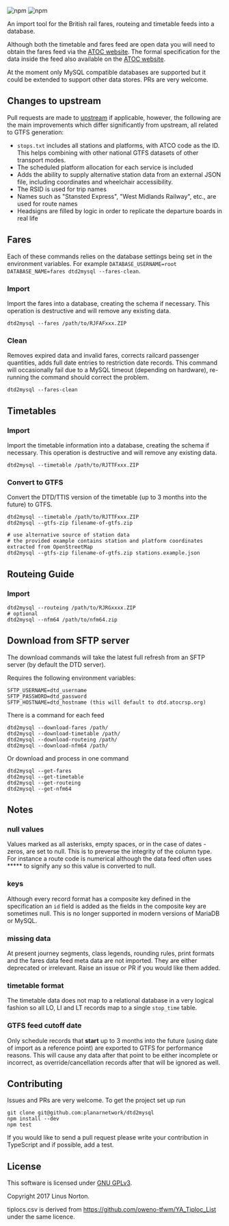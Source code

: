 
![npm](https://img.shields.io/npm/v/dtd2mysql.svg?style=flat-square) ![npm](https://img.shields.io/npm/dw/dtd2mysql.svg?style=flat-square) 


An import tool for the British rail fares, routeing and timetable feeds into a database.

Although both the timetable and fares feed are open data you will need to obtain the fares feed via the [ATOC website](http://data.atoc.org/fares-data). The formal specification for the data inside the feed also available on the [ATOC website](http://data.atoc.org/sites/all/themes/atoc/files/SP0035.pdf).

At the moment only MySQL compatible databases are supported but it could be extended to support other data stores. PRs are very welcome.

## Changes to upstream

Pull requests are made to [upstream](https://github.com/planarnetwork/dtd2mysql) if applicable, however, the following are the main improvements
which differ significantly from upstream, all related to GTFS generation:

* `stops.txt` includes all stations and platforms, with ATCO code as the ID. This helps combining with other national GTFS datasets of other transport modes.
* The scheduled platform allocation for each service is included
* Adds the ability to supply alternative station data from an external JSON file, including coordinates and wheelchair accessibility.
* The RSID is used for trip names
* Names such as "Stansted Express", "West Midlands Railway", etc., are used for route names
* Headsigns are filled by logic in order to replicate the departure boards in real life

## Fares 

Each of these commands relies on the database settings being set in the environment variables. For example `DATABASE_USERNAME=root DATABASE_NAME=fares dtd2mysql --fares-clean`.

### Import

Import the fares into a database, creating the schema if necessary. This operation is destructive and will remove any existing data.

```
dtd2mysql --fares /path/to/RJFAFxxx.ZIP
```
### Clean 

Removes expired data and invalid fares, corrects railcard passenger quantities, adds full date entries to restriction date records. This command will occasionally fail due to a MySQL timeout (depending on hardware), re-running the command should correct the problem.

```
dtd2mysql --fares-clean
```
## Timetables
### Import

Import the timetable information into a database, creating the schema if necessary. This operation is destructive and will remove any existing data.

```
dtd2mysql --timetable /path/to/RJTTFxxx.ZIP
```

### Convert to GTFS

Convert the DTD/TTIS version of the timetable (up to 3 months into the future) to GTFS. 

```
dtd2mysql --timetable /path/to/RJTTFxxx.ZIP
dtd2mysql --gtfs-zip filename-of-gtfs.zip

# use alternative source of station data
# the provided example contains station and platform coordinates extracted from OpenStreetMap
dtd2mysql --gtfs-zip filename-of-gtfs.zip stations.example.json
```

## Routeing Guide
### Import
```
dtd2mysql --routeing /path/to/RJRGxxxx.ZIP
# optional
dtd2mysql --nfm64 /path/to/nfm64.zip 
```

## Download from SFTP server

The download commands will take the latest full refresh from an SFTP server (by default the DTD server).

Requires the following environment variables:

```
SFTP_USERNAME=dtd_username
SFTP_PASSWORD=dtd_password
SFTP_HOSTNAME=dtd_hostname (this will default to dtd.atocrsp.org)
```

There is a command for each feed

```
dtd2mysql --download-fares /path/
dtd2mysql --download-timetable /path/
dtd2mysql --download-routeing /path/
dtd2mysql --download-nfm64 /path/
```

Or download and process in one command

```
dtd2mysql --get-fares
dtd2mysql --get-timetable
dtd2mysql --get-routeing
dtd2mysql --get-nfm64
```

## Notes
### null values

Values marked as all asterisks, empty spaces, or in the case of dates - zeros, are set to null. This is to preverse the integrity of the column type. For instance a route code is numerical although the data feed often uses ***** to signify any so this value is converted to null. 

### keys
Although every record format has a composite key defined in the specification an `id` field is added as the fields in the composite key are sometimes null. This is no longer supported in modern versions of MariaDB or MySQL.

### missing data
At present journey segments, class legends, rounding rules, print formats  and the fares data feed meta data are not imported. They are either deprecated or irrelevant. Raise an issue or PR if you would like them added.

### timetable format

The timetable data does not map to a relational database in a very logical fashion so all LO, LI and LT records map to a single `stop_time` table.

### GTFS feed cutoff date

Only schedule records that **start** up to 3 months into the future (using date of import as a reference point) are exported to GTFS for performance reasons.
This will cause any data after that point to be either incomplete or incorrect, as override/cancellation records after that will be ignored as well.

## Contributing

Issues and PRs are very welcome. To get the project set up run

```
git clone git@github.com:planarnetwork/dtd2mysql
npm install --dev
npm test
```

If you would like to send a pull request please write your contribution in TypeScript and if possible, add a test.

## License

This software is licensed under [GNU GPLv3](https://www.gnu.org/licenses/gpl-3.0.en.html).

Copyright 2017 Linus Norton.

tiplocs.csv is derived from https://github.com/oweno-tfwm/YA_Tiploc_List under the same licence. 